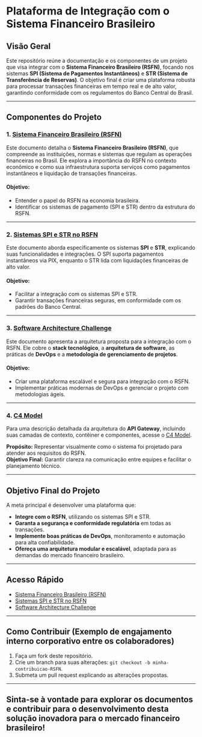 # Plataforma de Integração com o Sistema Financeiro Brasileiro

## Visão Geral

Este repositório reúne a documentação e os componentes de um projeto que visa integrar com o **Sistema Financeiro Brasileiro (RSFN)**, focando nos sistemas **SPI (Sistema de Pagamentos Instantâneos)** e **STR (Sistema de Transferência de Reservas)**. O objetivo final é criar uma plataforma robusta para processar transações financeiras em tempo real e de alto valor, garantindo conformidade com os regulamentos do Banco Central do Brasil.

---

## Componentes do Projeto

### 1. [Sistema Financeiro Brasileiro (RSFN)](./Sistema_Financeiro_Brasileiro.md)
Este documento detalha o **Sistema Financeiro Brasileiro (RSFN)**, que compreende as instituições, normas e sistemas que regulam as operações financeiras no Brasil. Ele explora a importância do RSFN no contexto econômico e como sua infraestrutura suporta serviços como pagamentos instantâneos e liquidação de transações financeiras.

#### Objetivo:
- Entender o papel do RSFN na economia brasileira.
- Identificar os sistemas de pagamento (SPI e STR) dentro da estrutura do RSFN.

---

### 2. [Sistemas SPI e STR no RSFN](./Sistemas_SPI_STR_RSBN.md)
Este documento aborda especificamente os sistemas **SPI** e **STR**, explicando suas funcionalidades e integrações. O SPI suporta pagamentos instantâneos via PIX, enquanto o STR lida com liquidações financeiras de alto valor.

#### Objetivo:
- Facilitar a integração com os sistemas SPI e STR.
- Garantir transações financeiras seguras, em conformidade com os padrões do Banco Central.

---

### 3. [Software Architecture Challenge](./Software_Architecture_Challenge.md)
Este documento apresenta a arquitetura proposta para a integração com o RSFN. Ele cobre o **stack tecnológico**, a **arquitetura de software**, as práticas de **DevOps** e a **metodologia de gerenciamento de projetos**.

#### Objetivo:
- Criar uma plataforma escalável e segura para integração com o RSFN.
- Implementar práticas modernas de DevOps e gerenciar o projeto com metodologias ágeis.

---

### 4. [C4 Model](./C4Model.md)

Para uma descrição detalhada da arquitetura do **API Gateway**, incluindo suas camadas de contexto, contêiner e componentes, acesse o [C4 Model](./C4Model.md).

**Propósito:** Representar visualmente como o sistema foi projetado para atender aos requisitos do RSFN.  
**Objetivo Final:** Garantir clareza na comunicação entre equipes e facilitar o planejamento técnico.

---

## Objetivo Final do Projeto

A meta principal é desenvolver uma plataforma que:
- **Integre com o RSFN**, utilizando os sistemas SPI e STR.
- **Garanta a segurança e conformidade regulatória** em todas as transações.
- **Implemente boas práticas de DevOps**, monitoramento e automação para alta confiabilidade.
- **Ofereça uma arquitetura modular e escalável**, adaptada para as demandas do mercado financeiro brasileiro.

---

## Acesso Rápido

- [Sistema Financeiro Brasileiro (RSFN)](./Sistema_Financeiro_Brasileiro.md)
- [Sistemas SPI e STR no RSFN](./Sistemas_SPI_STR_RSBN.md)
- [Software Architecture Challenge](./Software_Architecture_Challenge.md)

---

## Como Contribuir (Exemplo de engajamento interno corporativo entre os colaboradores)

1. Faça um fork deste repositório.
2. Crie um branch para suas alterações: `git checkout -b minha-contribuicao-RSFN`.
3. Submeta um pull request explicando as alterações propostas.

---

Sinta-se à vontade para explorar os documentos e contribuir para o desenvolvimento desta solução inovadora para o mercado financeiro brasileiro!
---


